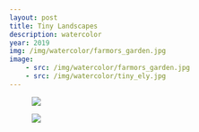 ```yaml
---
layout: post
title: Tiny Landscapes
description: watercolor
year: 2019
img: /img/watercolor/farmors_garden.jpg
image:
    - src: /img/watercolor/farmors_garden.jpg
    - src: /img/watercolor/tiny_ely.jpg
---
```


<figure>
  <img
    class="post-image" src="{{ page.image[0].src }}">
</figure>

<figure>
  <img
    class="post-image" src="{{ page.image[0].src }}">
</figure>
